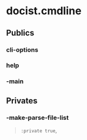 
# docist.cmdline






## Publics


<a name="cli-options"></a>
### cli-options





<a name="help"></a>
### help





<a name="-main"></a>
### -main






## Privates 


<a name="-make-parse-file-list"></a>
### -make-parse-file-list

> `:private true`, 


